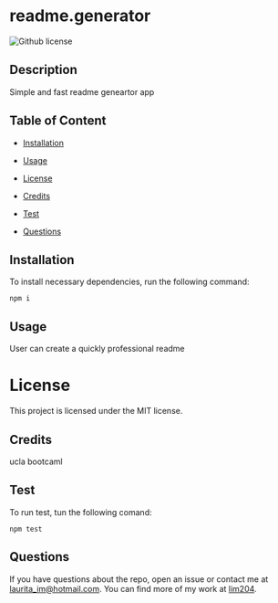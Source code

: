 # readme.generator
  ![Github license](https://img.shields.io/badge/license-MIT-blue.svg)
  
## Description
  
Simple and fast readme geneartor app


## Table of Content

  - [Installation](#installation)

  - [Usage](#usage)

  * [License](#license)


  - [Credits](#credits)

  - [Test](#test)

  - [Questions](#questions)

## Installation

To install necessary dependencies, run the following command:

```
npm i
```

## Usage

User can create a quickly professional readme 

# License 
This project is licensed under the MIT license.

## Credits

ucla bootcaml

## Test

To run test, tun  the following comand:

```
npm test
```

## Questions

If you have questions about the repo, open an issue or contact me at laurita_im@hotmail.com. You can find more of my work at [lim204](https://github.com/lim204/).
